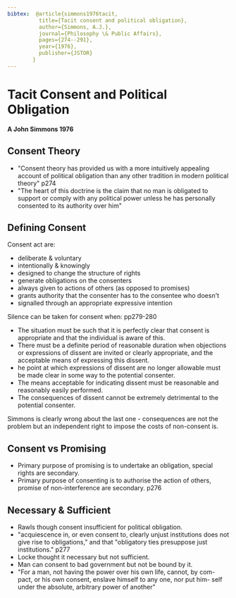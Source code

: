 ```yaml
---
bibtex:  @article{simmons1976tacit,
          title={Tacit consent and political obligation},
          author={Simmons, A.J.},
          journal={Philosophy \& Public Affairs},
          pages={274--291},
          year={1976},
          publisher={JSTOR}
        }
---
```


Tacit Consent and Political Obligation
======================================

**A John Simmons 1976**

Consent Theory
--------------

- "Consent theory has provided us with a more intuitively appealing account of political obligation than any other tradition in modern political theory" p274
- "The heart of this doctrine is the claim that no man is obligated to support or comply with any political power unless he has personally consented to its authority over him"

Defining Consent
---------------

Consent act are:

- deliberate & voluntary
- intentionally & knowingly
- designed to change the structure of rights
- generate obligations on the consenters
- always given to actions of others (as opposed to promises)
- grants authority that the consenter has to the consentee who doesn't
- signalled through an appropriate expressive intention

Silence can be taken for consent when: pp279-280

- The situation must be such that it is perfectly clear that consent is appropriate and that the individual is aware of this.
- There must be a definite period of reasonable duration when objections or expressions of dissent are invited or clearly appropriate, and the acceptable means of expressing this dissent.
- he point at which expressions of dissent are no longer allowable must be made clear in some way to the potential consenter.
- The means acceptable for indicating dissent must be reasonable and reasonably easily performed.
- The consequences of dissent cannot be extremely detrimental to the potential consenter.

Simmons is clearly wrong about the last one - consequences are not the problem but an independent right to impose the costs of non-consent is.


Consent vs Promising
--------------------


- Primary purpose of promising is to undertake an obligation, special rights are secondary.
- Primary purpose of consenting is to authorise the action of others, promise of non-interference are secondary. p276


Necessary & Sufficient
----------------------

- Rawls though consent insufficient for political obligation.
- "acquiescence in, or even consent to, clearly unjust institutions does not give rise to obligations," and that "obligatory ties presuppose just institutions." p277
- Locke thought it necessary but not sufficient.
- Man can consent to bad government but not be bound by it.
- "For a man, not having the power over his own life, cannot, by com- pact, or his own consent, enslave himself to any one, nor put him- self under the absolute, arbitrary power of another"
